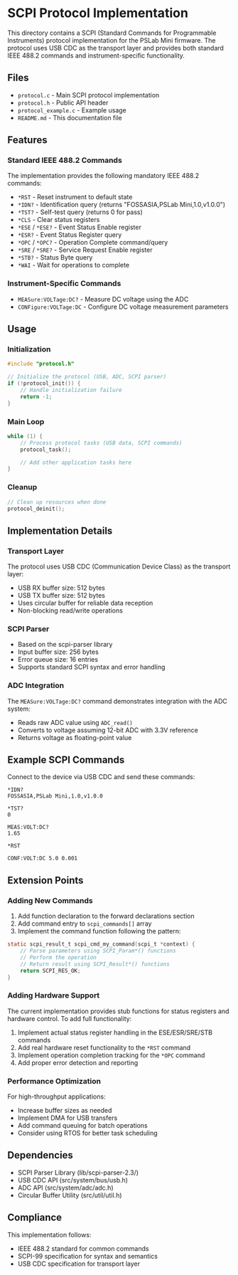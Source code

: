 # SCPI Protocol Implementation

This directory contains a SCPI (Standard Commands for Programmable Instruments) protocol implementation for the PSLab Mini firmware. The protocol uses USB CDC as the transport layer and provides both standard IEEE 488.2 commands and instrument-specific functionality.

## Files

- `protocol.c` - Main SCPI protocol implementation
- `protocol.h` - Public API header
- `protocol_example.c` - Example usage
- `README.md` - This documentation file

## Features

### Standard IEEE 488.2 Commands

The implementation provides the following mandatory IEEE 488.2 commands:

- `*RST` - Reset instrument to default state
- `*IDN?` - Identification query (returns "FOSSASIA,PSLab Mini,1.0,v1.0.0")
- `*TST?` - Self-test query (returns 0 for pass)
- `*CLS` - Clear status registers
- `*ESE` / `*ESE?` - Event Status Enable register
- `*ESR?` - Event Status Register query
- `*OPC` / `*OPC?` - Operation Complete command/query
- `*SRE` / `*SRE?` - Service Request Enable register
- `*STB?` - Status Byte query
- `*WAI` - Wait for operations to complete

### Instrument-Specific Commands

- `MEASure:VOLTage:DC?` - Measure DC voltage using the ADC
- `CONFigure:VOLTage:DC` - Configure DC voltage measurement parameters

## Usage

### Initialization

```c
#include "protocol.h"

// Initialize the protocol (USB, ADC, SCPI parser)
if (!protocol_init()) {
    // Handle initialization failure
    return -1;
}
```

### Main Loop

```c
while (1) {
    // Process protocol tasks (USB data, SCPI commands)
    protocol_task();

    // Add other application tasks here
}
```

### Cleanup

```c
// Clean up resources when done
protocol_deinit();
```

## Implementation Details

### Transport Layer

The protocol uses USB CDC (Communication Device Class) as the transport layer:
- USB RX buffer size: 512 bytes
- USB TX buffer size: 512 bytes
- Uses circular buffer for reliable data reception
- Non-blocking read/write operations

### SCPI Parser

- Based on the scpi-parser library
- Input buffer size: 256 bytes
- Error queue size: 16 entries
- Supports standard SCPI syntax and error handling

### ADC Integration

The `MEASure:VOLTage:DC?` command demonstrates integration with the ADC system:
- Reads raw ADC value using `ADC_read()`
- Converts to voltage assuming 12-bit ADC with 3.3V reference
- Returns voltage as floating-point value

## Example SCPI Commands

Connect to the device via USB CDC and send these commands:

```
*IDN?
FOSSASIA,PSLab Mini,1.0,v1.0.0

*TST?
0

MEAS:VOLT:DC?
1.65

*RST

CONF:VOLT:DC 5.0 0.001
```

## Extension Points

### Adding New Commands

1. Add function declaration to the forward declarations section
2. Add command entry to `scpi_commands[]` array
3. Implement the command function following the pattern:

```c
static scpi_result_t scpi_cmd_my_command(scpi_t *context) {
    // Parse parameters using SCPI_Param*() functions
    // Perform the operation
    // Return result using SCPI_Result*() functions
    return SCPI_RES_OK;
}
```

### Adding Hardware Support

The current implementation provides stub functions for status registers and hardware control. To add full functionality:

1. Implement actual status register handling in the ESE/ESR/SRE/STB commands
2. Add real hardware reset functionality to the `*RST` command
3. Implement operation completion tracking for the `*OPC` command
4. Add proper error detection and reporting

### Performance Optimization

For high-throughput applications:
- Increase buffer sizes as needed
- Implement DMA for USB transfers
- Add command queuing for batch operations
- Consider using RTOS for better task scheduling

## Dependencies

- SCPI Parser Library (lib/scpi-parser-2.3/)
- USB CDC API (src/system/bus/usb.h)
- ADC API (src/system/adc/adc.h)
- Circular Buffer Utility (src/util/util.h)

## Compliance

This implementation follows:
- IEEE 488.2 standard for common commands
- SCPI-99 specification for syntax and semantics
- USB CDC specification for transport layer
